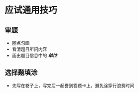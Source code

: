 # 应试通用技巧 #
## 审题 ##
- 圈点勾画
- 看清题目所问内容
- 画出题目信息中的 ___单位___

## 选择题填涂 ##
- 先写在卷子上，写完后一起誊到答题卡上，避免涂穿行浪费时间

